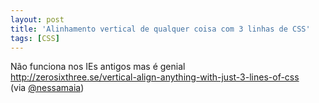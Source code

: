 ```yaml
---
layout: post
title: 'Alinhamento vertical de qualquer coisa com 3 linhas de CSS'
tags: [CSS]
---
```


Não funciona nos IEs antigos mas é genial<br>
<http://zerosixthree.se/vertical-align-anything-with-just-3-lines-of-css><br>
(via [@nessamaia](https://twitter.com/nessamaia/status/424015938799673344))
